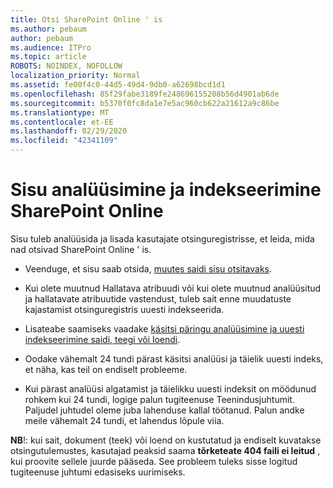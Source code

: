 ```yaml
---
title: Otsi SharePoint Online ' is
ms.author: pebaum
author: pebaum
ms.audience: ITPro
ms.topic: article
ROBOTS: NOINDEX, NOFOLLOW
localization_priority: Normal
ms.assetid: fe00f4c0-44d5-49d4-9db0-a62698bcd1d1
ms.openlocfilehash: 85f29fabe3189fe248696155208b56d4901ab6de
ms.sourcegitcommit: b5370f0fc8da1e7e5ac960cb622a21612a9c86be
ms.translationtype: MT
ms.contentlocale: et-EE
ms.lasthandoff: 02/29/2020
ms.locfileid: "42341109"
---
```

# <a name="content-crawling-and-indexing-in-sharepoint-online"></a>Sisu analüüsimine ja indekseerimine SharePoint Online

Sisu tuleb analüüsida ja lisada kasutajate otsinguregistrisse, et leida, mida nad otsivad SharePoint Online ' is.

- Veenduge, et sisu saab otsida, [muutes saidi sisu otsitavaks](https://docs.microsoft.com/sharepoint/make-site-content-searchable).

- Kui olete muutnud Hallatava atribuudi või kui olete muutnud analüüsitud ja hallatavate atribuutide vastendust, tuleb sait enne muudatuste kajastamist otsinguregistris uuesti indekseerida.

- Lisateabe saamiseks vaadake [käsitsi päringu analüüsimine ja uuesti indekseerimine saidi, teegi või loendi](https://docs.microsoft.com/sharepoint/crawl-site-content).

- Oodake vähemalt 24 tundi pärast käsitsi analüüsi ja täielik uuesti indeks, et näha, kas teil on endiselt probleeme.

- Kui pärast analüüsi algatamist ja täielikku uuesti indeksit on möödunud rohkem kui 24 tundi, logige palun tugiteenuse Teenindusjuhtumit. Paljudel juhtudel oleme juba lahenduse kallal töötanud. Palun andke meile vähemalt 24 tundi, et lahendus lõpule viia.

**NB**!: kui sait, dokument (teek) või loend on kustutatud ja endiselt kuvatakse otsingutulemustes, kasutajad peaksid saama **tõrketeate 404 faili ei leitud** , kui proovite sellele juurde pääseda. See probleem tuleks sisse logitud tugiteenuse juhtumi edasiseks uurimiseks.



